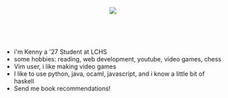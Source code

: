 <div align="center">
  <img src="[https://github.com/kennylwe/kennylwe/output/github-contribution-grid-snake.svg](https://github.com/kennylwe/kennylwe/blob/output/github-contribution-grid-snake.svg)" />
  
  <br/><br/><br/>
</div>

 
 - i'm Kenny a '27 Student at LCHS 
 - some hobbies: reading, web development, youtube, video games, chess
 - Vim user, i like making video games
 - I like to use python, java, ocaml, javascript, and i know a little bit of haskell
 - Send me book recommendations!


